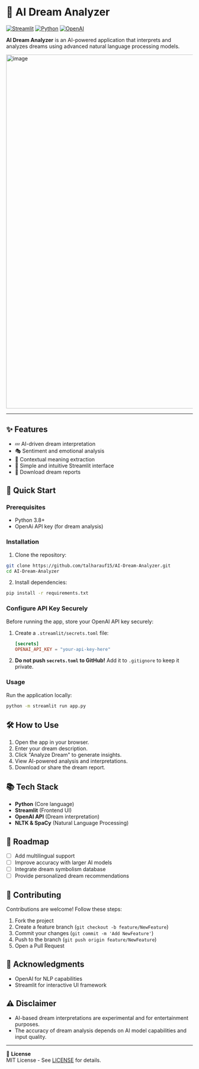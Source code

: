 # 🌙 AI Dream Analyzer

[![Streamlit](https://img.shields.io/badge/Streamlit-FF4B4B?style=for-the-badge&logo=Streamlit&logoColor=white)](https://streamlit.io/)
[![Python](https://img.shields.io/badge/Python-3776AB?style=for-the-badge&logo=python&logoColor=white)](https://www.python.org/)
[![OpenAI](https://img.shields.io/badge/OpenAI-412991?style=for-the-badge&logo=openai&logoColor=white)](https://openai.com/)

**AI Dream Analyzer** is an AI-powered application that interprets and analyzes dreams using advanced natural language processing models.

<img width="956" alt="image" src="https://github.com/user-attachments/assets/83c0fbe2-e8b8-408f-8f55-bbceecdf7fd6" />
 

---

## ✨ Features

- 💤 AI-driven dream interpretation
- 🎭 Sentiment and emotional analysis
- 🧠 Contextual meaning extraction
- 🎨 Simple and intuitive Streamlit interface
- 📄 Download dream reports

## 🚀 Quick Start

### Prerequisites

- Python 3.8+
- OpenAi API key (for dream analysis)

### Installation

1. Clone the repository:
```bash
git clone https://github.com/talharauf15/AI-Dream-Analyzer.git
cd AI-Dream-Analyzer
```

2. Install dependencies:
```bash
pip install -r requirements.txt
```

### Configure API Key Securely

Before running the app, store your OpenAI API key securely:
1. Create a `.streamlit/secrets.toml` file:
   ```toml
   [secrets]
   OPENAI_API_KEY = "your-api-key-here"
   ```
2. **Do not push `secrets.toml` to GitHub!** Add it to `.gitignore` to keep it private.

### Usage

Run the application locally:
```bash
python -m streamlit run app.py
```

## 🛠️ How to Use

1. Open the app in your browser.
2. Enter your dream description.
3. Click "Analyze Dream" to generate insights.
4. View AI-powered analysis and interpretations.
5. Download or share the dream report.

## 📚 Tech Stack

- **Python** (Core language)
- **Streamlit** (Frontend UI)
- **OpenAI API** (Dream interpretation)
- **NLTK & SpaCy** (Natural Language Processing)

## 🌟 Roadmap

- [ ] Add multilingual support
- [ ] Improve accuracy with larger AI models
- [ ] Integrate dream symbolism database
- [ ] Provide personalized dream recommendations

## 🤝 Contributing

Contributions are welcome! Follow these steps:

1. Fork the project
2. Create a feature branch (`git checkout -b feature/NewFeature`)
3. Commit your changes (`git commit -m 'Add NewFeature'`)
4. Push to the branch (`git push origin feature/NewFeature`)
5. Open a Pull Request

## 🙏 Acknowledgments

- OpenAI for NLP capabilities
- Streamlit for interactive UI framework

## ⚠️ Disclaimer

- AI-based dream interpretations are experimental and for entertainment purposes.
- The accuracy of dream analysis depends on AI model capabilities and input quality.

---

📄 **License**  
MIT License - See [LICENSE](LICENSE) for details.


